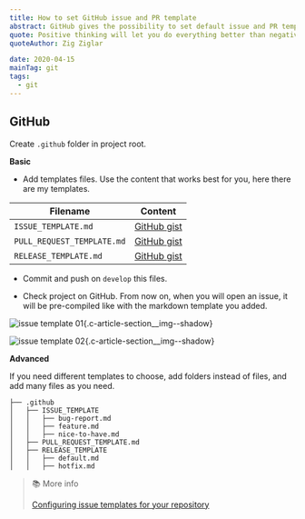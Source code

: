 ```yaml
---
title: How to set GitHub issue and PR template
abstract: GitHub gives the possibility to set default issue and PR templates.
quote: Positive thinking will let you do everything better than negative thinking will.
quoteAuthor: Zig Ziglar

date: 2020-04-15
mainTag: git
tags:
  - git
---
```


## GitHub

Create `.github` folder in project root.

**Basic**

- Add templates files. Use the content that works best for you, here there are my templates.

| Filename                   | Content                                                                              |
|----------------------------|--------------------------------------------------------------------------------------|
| `ISSUE_TEMPLATE.md`        | [GitHub gist](https://gist.github.com/giuliachiola/1f3f3274e3187b3866c9a042cf3cf8fb) |
| `PULL_REQUEST_TEMPLATE.md` | [GitHub gist](https://gist.github.com/giuliachiola/95b303c820c3253e4a3239f28ed347ad) |
| `RELEASE_TEMPLATE.md`      | [GitHub gist](https://gist.github.com/giuliachiola/96d84c5313bf66ea1034856092624c17) |

- Commit and push on `develop` this files.

- Check project on GitHub. From now on, when you will open an issue, it will be pre-compiled like with the markdown template you added.

![issue template 01](https://res.cloudinary.com/giuliachiola/image/upload/v1586637232/super-blog/til/14-issue-and-pr-templates/til-14-bug-report-01_fcauoy.jpg){.c-article-section__img--shadow}

![issue template 02](https://res.cloudinary.com/giuliachiola/image/upload/v1586637233/super-blog/til/14-issue-and-pr-templates/til-14-bug-report-02_ywp8su.jpg){.c-article-section__img--shadow}


**Advanced**

If you need different templates to choose, add folders instead of files, and add many files as you need.

```shell
├── .github
│   ├── ISSUE_TEMPLATE
│   │   ├── bug-report.md
│   │   ├── feature.md
│   │   ├── nice-to-have.md
│   ├── PULL_REQUEST_TEMPLATE.md
│   ├── RELEASE_TEMPLATE
│   │   ├── default.md
│   │   ├── hotfix.md
```


> 📚 More info
>
> [Configuring issue templates for your repository](https://help.github.com/en/github/building-a-strong-community/configuring-issue-templates-for-your-repository)
